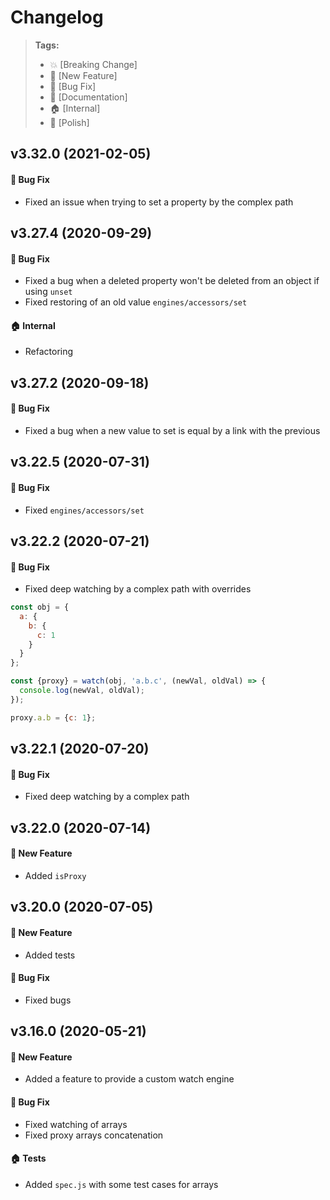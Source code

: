 Changelog
=========

> **Tags:**
> - :boom:       [Breaking Change]
> - :rocket:     [New Feature]
> - :bug:        [Bug Fix]
> - :memo:       [Documentation]
> - :house:      [Internal]
> - :nail_care:  [Polish]

## v3.32.0 (2021-02-05)

#### :bug: Bug Fix

* Fixed an issue when trying to set a property by the complex path

## v3.27.4 (2020-09-29)

#### :bug: Bug Fix

* Fixed a bug when a deleted property won't be deleted from an object if using `unset`
* Fixed restoring of an old value `engines/accessors/set`

#### :house: Internal

* Refactoring

## v3.27.2 (2020-09-18)

#### :bug: Bug Fix

* Fixed a bug when a new value to set is equal by a link with the previous

## v3.22.5 (2020-07-31)

#### :bug: Bug Fix

* Fixed `engines/accessors/set`

## v3.22.2 (2020-07-21)

#### :bug: Bug Fix

* Fixed deep watching by a complex path with overrides

```js
const obj = {
  a: {
    b: {
      c: 1
    }
  }
};

const {proxy} = watch(obj, 'a.b.c', (newVal, oldVal) => {
  console.log(newVal, oldVal);
});

proxy.a.b = {c: 1};
```

## v3.22.1 (2020-07-20)

#### :bug: Bug Fix

* Fixed deep watching by a complex path

## v3.22.0 (2020-07-14)

#### :rocket: New Feature

* Added `isProxy`

## v3.20.0 (2020-07-05)

#### :rocket: New Feature

* Added tests

#### :bug: Bug Fix

* Fixed bugs

## v3.16.0 (2020-05-21)

#### :rocket: New Feature

* Added a feature to provide a custom watch engine

#### :bug: Bug Fix

* Fixed watching of arrays
* Fixed proxy arrays concatenation

#### :house: Tests

* Added `spec.js` with some test cases for arrays
